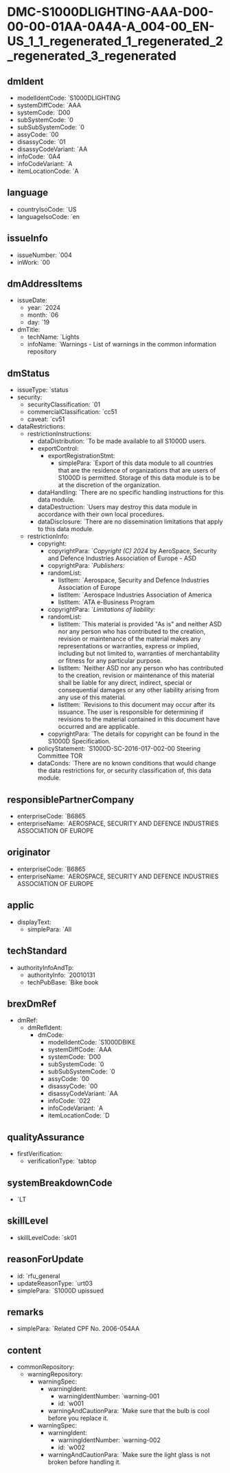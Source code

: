 # DMC-S1000DLIGHTING-AAA-D00-00-00-01AA-0A4A-A_004-00_EN-US_1_1_regenerated_1_regenerated_2_regenerated_3_regenerated

## dmIdent

*   modelIdentCode: `S1000DLIGHTING
*   systemDiffCode: `AAA
*   systemCode: `D00
*   subSystemCode: `0
*   subSubSystemCode: `0
*   assyCode: `00
*   disassyCode: `01
*   disassyCodeVariant: `AA
*   infoCode: `0A4
*   infoCodeVariant: `A
*   itemLocationCode: `A
## language

*   countryIsoCode: `US
*   languageIsoCode: `en
## issueInfo

*   issueNumber: `004
*   inWork: `00
## dmAddressItems

*   issueDate:
    *   year: `2024
    *   month: `06
    *   day: `19
*   dmTitle:
    *   techName: `Lights
    *   infoName: `Warnings - List of warnings in the common information repository
## dmStatus

*   issueType: `status
*   security:
    *   securityClassification: `01
    *   commercialClassification: `cc51
    *   caveat: `cv51
*   dataRestrictions:
    *   restrictionInstructions:
        *   dataDistribution: `To be made available to all S1000D users.
        *   exportControl:
            *   exportRegistrationStmt:
                *   simplePara: `Export of this data module to all countries that are the residence of organizations that are users of S1000D is permitted. Storage of this data module is to be at the discretion of the organization.
        *   dataHandling: `There are no specific handling instructions for this data module.
        *   dataDestruction: `Users may destroy this data module in accordance with their own local procedures.
        *   dataDisclosure: `There are no dissemination limitations that apply to this data module.
    *   restrictionInfo:
        *   copyright:
            *   copyrightPara: `*Copyright (C) 2024* by AeroSpace, Security and Defence Industries Association of Europe - ASD
            *   copyrightPara: `*Publishers:*
            *   randomList:
                *   listItem: `Aerospace, Security and Defence Industries Association of Europe
                *   listItem: `Aerospace Industries Association of America
                *   listItem: `ATA e-Business Program
            *   copyrightPara: `*Limitations of liability:*
            *   randomList:
                *   listItem: `This material is provided "As is" and neither ASD nor any person who has contributed to the creation, revision or maintenance of the material makes any representations or warranties, express or implied, including but not limited to, warranties of merchantability or fitness for any particular purpose.
                *   listItem: `Neither ASD nor any person who has contributed to the creation, revision or maintenance of this material shall be liable for any direct, indirect, special or consequential damages or any other liability arising from any use of this material.
                *   listItem: `Revisions to this document may occur after its issuance. The user is responsible for determining if revisions to the material contained in this document have occurred and are applicable.
            *   copyrightPara: `The details for copyright can be found in the S1000D Specification.
        *   policyStatement: `S1000D-SC-2016-017-002-00 Steering Committee TOR
        *   dataConds: `There are no known conditions that would change the data restrictions for, or security classification of, this data module.
## responsiblePartnerCompany

*   enterpriseCode: `B6865
*   enterpriseName: `AEROSPACE, SECURITY AND DEFENCE INDUSTRIES ASSOCIATION OF EUROPE
## originator

*   enterpriseCode: `B6865
*   enterpriseName: `AEROSPACE, SECURITY AND DEFENCE INDUSTRIES ASSOCIATION OF EUROPE
## applic

*   displayText:
    *   simplePara: `All
## techStandard

*   authorityInfoAndTp:
    *   authorityInfo: `20010131
    *   techPubBase: `Bike book
## brexDmRef

*   dmRef:
    *   dmRefIdent:
        *   dmCode:
            *   modelIdentCode: `S1000DBIKE
            *   systemDiffCode: `AAA
            *   systemCode: `D00
            *   subSystemCode: `0
            *   subSubSystemCode: `0
            *   assyCode: `00
            *   disassyCode: `00
            *   disassyCodeVariant: `AA
            *   infoCode: `022
            *   infoCodeVariant: `A
            *   itemLocationCode: `D
## qualityAssurance

*   firstVerification:
    *   verificationType: `tabtop
## systemBreakdownCode

*   `LT
## skillLevel

*   skillLevelCode: `sk01
## reasonForUpdate

*   id: `rfu_general
*   updateReasonType: `urt03
*   simplePara: `S1000D upissued
## remarks

*   simplePara: `Related CPF No. 2006-054AA
## content

*   commonRepository:
    *   warningRepository:
        *   warningSpec:
            *   warningIdent:
                *   warningIdentNumber: `warning-001
                *   id: `w001
            *   warningAndCautionPara: `Make sure that the bulb is cool before you replace it.
        *   warningSpec:
            *   warningIdent:
                *   warningIdentNumber: `warning-002
                *   id: `w002
            *   warningAndCautionPara: `Make sure the light glass is not broken before handling it.